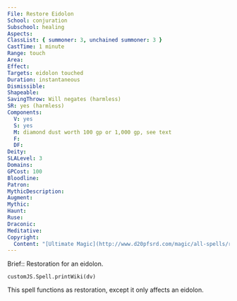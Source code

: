 ```yaml
---
File: Restore Eidolon
School: conjuration
Subschool: healing
Aspects: 
ClassList: { summoner: 3, unchained summoner: 3 }
CastTime: 1 minute
Range: touch
Area: 
Effect: 
Targets: eidolon touched
Duration: instantaneous
Dismissible: 
Shapeable: 
SavingThrow: Will negates (harmless)
SR: yes (harmless)
Components:
  V: yes
  S: yes
  M: diamond dust worth 100 gp or 1,000 gp, see text
  F: 
  DF: 
Deity: 
SLALevel: 3
Domains: 
GPCost: 100
Bloodline: 
Patron: 
MythicDescription: 
Augment: 
Mythic: 
Haunt: 
Ruse: 
Draconic: 
Meditative: 
Copyright:
  Content: "[Ultimate Magic](http://www.d20pfsrd.com/magic/all-spells/r/restore-eidolon)"
---
```

Brief:: Restoration for an eidolon.

```dataviewjs
customJS.Spell.printWiki(dv)
```

This spell functions as restoration, except it only affects an eidolon.
